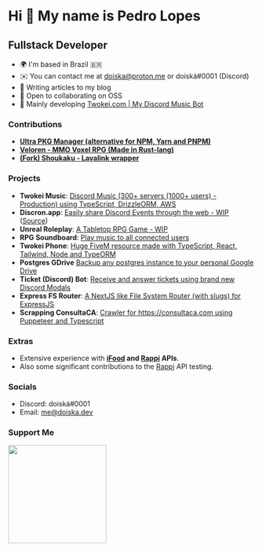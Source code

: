 Hi 👋 My name is Pedro Lopes
============================

Fullstack Developer
-------------

* 🌍  I'm based in Brazil 🇧🇷
* ✉️  You can contact me at [doiska@proton.me](mailto:doiska@proton.me) or doiská#0001 (Discord)
* 🧠  Writing articles to my blog
* 🤝  Open to collaborating on OSS
* 🎵  Mainly developing [Twokei.com | My Discord Music Bot](https://twokei.com)

### Contributions
* **[Ultra PKG Manager (alternative for NPM, Yarn and PNPM)](https://github.com/nachoaldamav/ultra)**
* **[Veloren - MMO Voxel RPG (Made in Rust-lang)](https://gitlab.com/veloren/veloren)**
* **[(Fork) Shoukaku - Lavalink wrapper](https://github.com/doiska/twokei-shoukaku)** 
  
### Projects
* **Twokei Music**: [Discord Music (300+ servers (1000+ users) - Production) using TypeScript, DrizzleORM, AWS](https://twokei.com)
* **Discron.app**: [Easily share Discord Events through the web - WIP](https://www.discron.app/) ([Source](https://github.com/doiska/discron.app))
* **Unreal Roleplay**: [A Tabletop RPG Game - WIP](https://github.com/doiska/unreal-roleplay)
* **RPG Soundboard**: [Play music to all connected users](https://github.com/doiska/rpg-soundboard)
* **Twokei Phone**: [Huge FiveM resource made with TypeScript, React, Tailwind, Node and TypeORM](https://github.com/doiska/twokei-phone)
* **Postgres GDrive** [Backup any postgres instance to your personal Google Drive](https://github.com/doiska/postgres-gdrive-backup) 
* **Ticket (Discord) Bot**: [Receive and answer tickets using brand new Discord Modals](https://github.com/doiska/store-ticket)
* **Express FS Router**: [A NextJS like File System Router (with slugs) for ExpressJS](https://github.com/doiska/express-router-fs)
* **Scrapping ConsultaCA**: [Crawler for https://consultaca.com using Puppeteer and Typescript](https://github.com/doiska/scrapping-consulta-ca)

### Extras
* Extensive experience with **[iFood](https://ifood.com.br/) and [Rappi](https://rappi.com/) APIs**. 
* Also some significant contributions to the [Rappi](https://rappi.com/) API testing.

### Socials
* Discord: doiská#0001
* Email: me@doiska.dev

### Support Me

<a href="https://www.buymeacoffee.com/doiska"><img src="https://cdn.buymeacoffee.com/buttons/v2/default-yellow.png" width="200" /></a>
